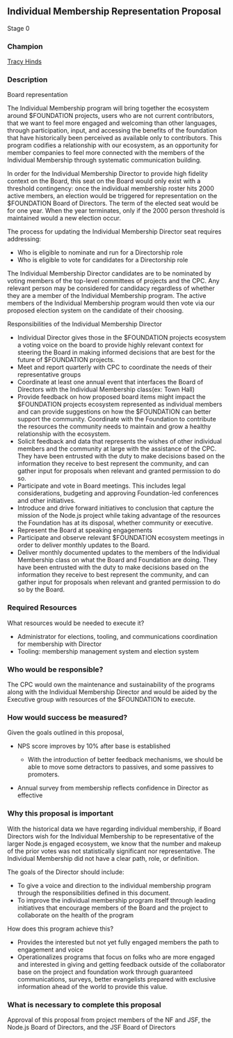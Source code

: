 ## Individual Membership Representation Proposal

Stage 0

### Champion
[Tracy Hinds]()

### Description

Board representation

The Individual Membership program will bring together the ecosystem around $FOUNDATION projects, users who are not current contributors, that we want to feel more engaged and welcoming than other languages, through participation, input, and accessing the benefits of the foundation that have historically been perceived as available only to contributors. This program codifies a relationship with our ecosystem, as an opportunity for member companies to feel more connected with the members of the Individual Membership through systematic communication building.

In order for the Individual Membership Director to provide high fidelity context on the Board, this seat on the Board would only exist with a threshold contingency: once the individual membership roster hits 2000 active members, an election would be triggered for representation on the $FOUNDATION Board of Directors. The term of the elected seat would be for one year. When the year terminates, only if the 2000 person threshold is maintained would a new election occur.

The process for updating the Individual Membership Director seat requires addressing:

- Who is eligible to nominate and run for a Directorship role 
- Who is eligible to vote for candidates for a Directorship role 
  

The Individual Membership Director candidates are to be nominated by voting members of the top-level committees of projects and the CPC. Any relevant person may be considered for candidacy regardless of whether they are a member of the Individual Membership program. The active members of the Individual Membership program would then vote via our proposed election system on the candidate of their choosing.

Responsibilities of the Individual Membership Director

- Individual Director gives those in the $FOUNDATION projects ecosystem a voting voice on the board to provide highly relevant context for steering the Board in making informed decisions that are best for the future of $FOUNDATION projects.  
- Meet and report quarterly with CPC to coordinate the needs of their representative groups 
- Coordinate at least one annual event that interfaces the Board of Directors with the Individual Membership class(ex: Town Hall) 
- Provide feedback on how proposed board items might impact the $FOUNDATION projects ecosystem represented as individual members and can provide suggestions on how the $FOUNDATION can better support the community. Coordinate with the Foundation to contribute the resources the community needs to maintain and grow a healthy relationship with the ecosystem. 
- Solicit feedback and data that represents the wishes of other individual members and the community at large with the assistance of the CPC. They have been entrusted with the duty to make decisions based on the information they receive to best represent the community, and can gather input for proposals when relevant and granted permission to do so. 
- Participate and vote in Board meetings. This includes legal considerations, budgeting and approving Foundation-led conferences and other initiatives.  
- Introduce and drive forward initiatives to conclusion that capture the mission of the Node.js project while taking advantage of the resources the Foundation has at its disposal, whether community or executive. 
- Represent the Board at speaking engagements  
- Participate and observe relevant $FOUNDATION ecosystem meetings in order to deliver monthly updates to the Board.  
- Deliver monthly documented updates to the members of the Individual Membership class on what the Board and Foundation are doing. They have been entrusted with the duty to make decisions based on the information they receive to best represent the community, and can gather input for proposals when relevant and granted permission to do so by the Board. 

### Required Resources

What resources would be needed to execute it?

- Administrator for elections, tooling, and communications coordination for membership with Director 
- Tooling: membership management system and election system 

### Who would be responsible?

The CPC would own the maintenance and sustainability of the programs along with the Individual Membership Director and would be aided by the Executive group with resources of the $FOUNDATION to execute.

### How would success be measured?

Given the goals outlined in this proposal,

- NPS score improves by 10% after base is established 
    - With the introduction of better feedback mechanisms, we should be able to move some detractors to passives, and some passives to promoters. 

- Annual survey from membership reflects confidence in Director as effective 

### Why this proposal is important

With the historical data we have regarding individual membership, if Board Directors wish for the Individual Membership to be representative of the larger Node.js engaged ecosystem, we know that the number and makeup of the prior votes was not statistically significant nor representative. The Individual Membership did not have a clear path, role, or definition. 

The goals of the Director should include:

- To give a voice and direction to the individual membership program through the responsibilities defined in this document. 
- To improve the individual membership program itself through leading initiatives that encourage members of the Board and the project to collaborate on the health of the program 
  
How does this program achieve this?

- Provides the interested but not yet fully engaged members the path to engagement and voice 
- Operationalizes programs that focus on folks who are more engaged and interested in giving and getting feedback outside of the collaborator base on the project and foundation work through guaranteed communications, surveys, better evangelists prepared with exclusive information ahead of the world to provide this value. 

### What is necessary to complete this proposal

Approval of this proposal from project members of the NF and JSF, the Node.js Board of Directors, and the JSF Board of Directors
